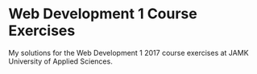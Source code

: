 # Web Development 1 Course Exercises

My solutions for the Web Development 1 2017 course exercises at JAMK University of Applied Sciences.